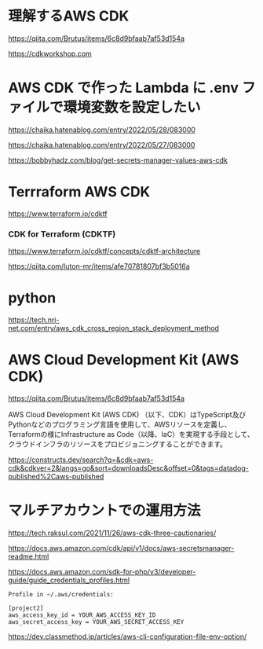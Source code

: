 # 理解するAWS CDK
https://qiita.com/Brutus/items/6c8d9bfaab7af53d154a

https://cdkworkshop.com


# AWS CDK で作った Lambda に .env ファイルで環境変数を設定したい
https://chaika.hatenablog.com/entry/2022/05/28/083000

https://chaika.hatenablog.com/entry/2022/05/27/083000

https://bobbyhadz.com/blog/get-secrets-manager-values-aws-cdk


# Terrraform  AWS CDK 
https://www.terraform.io/cdktf

### CDK for Terraform (CDKTF) 
https://www.terraform.io/cdktf/concepts/cdktf-architecture


https://qiita.com/luton-mr/items/afe70781807bf3b5016a

# python
https://tech.nri-net.com/entry/aws_cdk_cross_region_stack_deployment_method


# AWS Cloud Development Kit (AWS CDK) 

https://qiita.com/Brutus/items/6c8d9bfaab7af53d154a


AWS Cloud Development Kit (AWS CDK) （以下、CDK）はTypeScript及びPythonなどのプログラミング言語を使用して、AWSリソースを定義し、Terraformの様にInfrastructure as Code（以降、IaC）を実現する手段として、クラウドインフラのリソースをプロビジョニングすることができます。

https://constructs.dev/search?q=&cdk=aws-cdk&cdkver=2&langs=go&sort=downloadsDesc&offset=0&tags=datadog-published%2Caws-published

# マルチアカウントでの運用方法
https://tech.raksul.com/2021/11/26/aws-cdk-three-cautionaries/

https://docs.aws.amazon.com/cdk/api/v1/docs/aws-secretsmanager-readme.html


https://docs.aws.amazon.com/sdk-for-php/v3/developer-guide/guide_credentials_profiles.html
```
Profile in ~/.aws/credentials:

[project2]
aws_access_key_id = YOUR_AWS_ACCESS_KEY_ID
aws_secret_access_key = YOUR_AWS_SECRET_ACCESS_KEY
```
https://dev.classmethod.jp/articles/aws-cli-configuration-file-env-option/
